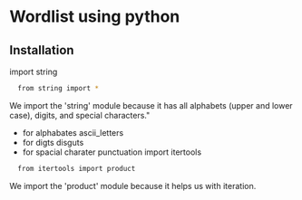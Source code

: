 
# Wordlist using python

## Installation

import string

```bash
  from string import *
```
  We import the 'string' module because it has all alphabets (upper and lower case), digits, and special characters."
   * for alphabates ascii_letters
   * for digts disguts
   * for spacial charater punctuation
   import itertools
```bash
  from itertools import product
```
We import the 'product' module because it helps us with iteration.